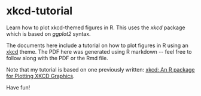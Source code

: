 # xkcd-tutorial
Learn how to plot xkcd-themed figures in R. This uses the *xkcd* package which is based on *ggplot2* syntax.

The documents here include a tutorial on how to plot figures in R using an [xkcd](http://xkcd.com/) theme. The PDF here was generated using R markdown -- feel free to follow along with the PDF or the Rmd file.

Note that my tutorial is based on one previously written: [xkcd: An R package for Plotting XKCD Graphics](https://cran.r-project.org/web/packages/xkcd/vignettes/xkcd-intro.pdf).

Have fun!
